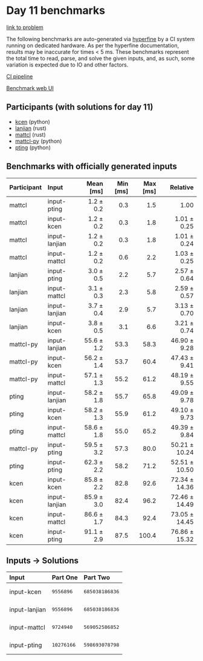 # Day 11 benchmarks

[link to problem](https://adventofcode.com/2023/day/11)

The following benchmarks are auto-generated via
[hyperfine](https://github.com/sharkdp/hyperfine) by a CI system running on
dedicated hardware. As per the hyperfine documentation, results may be
inaccurate for times < 5 ms. These benchmarks represent the total time to read,
parse, and solve the given inputs, and, as such, some variation is expected due
to IO and other factors.

[CI pipeline](http://ci.papercode.net:8080/teams/main/pipelines/aoc2023)

[Benchmark web UI](https://aoc.ancalagon.black)


## Participants (with solutions for day 11)

- [kcen](https://github.com/kcen/aoc2023) (python)
- [lanjian](https://github.com/lanjian/aoc-2023) (rust)
- [mattcl](https://github.com/mattcl/aoc2023) (rust)
- [mattcl-py](https://github.com/mattcl/aoc2023-py) (python)
- [pting](https://github.com/pting/aoc2023) (python)


## Benchmarks with officially generated inputs

| Participant | Input | Mean [ms] | Min [ms] | Max [ms] | Relative |
|:---|:---|---:|---:|---:|---:|
| mattcl | input-pting | 1.2 ± 0.2 | 0.3 | 1.5 | 1.00 |
| mattcl | input-kcen | 1.2 ± 0.2 | 0.3 | 1.8 | 1.01 ± 0.25 |
| mattcl | input-lanjian | 1.2 ± 0.2 | 0.3 | 1.8 | 1.01 ± 0.24 |
| mattcl | input-mattcl | 1.2 ± 0.2 | 0.6 | 2.2 | 1.03 ± 0.25 |
| lanjian | input-pting | 3.0 ± 0.5 | 2.2 | 5.7 | 2.57 ± 0.64 |
| lanjian | input-mattcl | 3.1 ± 0.3 | 2.3 | 5.8 | 2.59 ± 0.57 |
| lanjian | input-lanjian | 3.7 ± 0.4 | 2.9 | 5.7 | 3.13 ± 0.70 |
| lanjian | input-kcen | 3.8 ± 0.5 | 3.1 | 6.6 | 3.21 ± 0.74 |
| mattcl-py | input-lanjian | 55.6 ± 1.2 | 53.3 | 58.3 | 46.90 ± 9.28 |
| mattcl-py | input-kcen | 56.2 ± 1.4 | 53.7 | 60.4 | 47.43 ± 9.41 |
| mattcl-py | input-mattcl | 57.1 ± 1.3 | 55.2 | 61.2 | 48.19 ± 9.55 |
| pting | input-lanjian | 58.2 ± 1.8 | 55.7 | 65.8 | 49.09 ± 9.78 |
| pting | input-kcen | 58.2 ± 1.3 | 55.9 | 61.2 | 49.10 ± 9.73 |
| pting | input-mattcl | 58.6 ± 1.8 | 55.0 | 65.2 | 49.39 ± 9.84 |
| mattcl-py | input-pting | 59.5 ± 3.2 | 57.3 | 80.0 | 50.21 ± 10.24 |
| pting | input-pting | 62.3 ± 2.2 | 58.2 | 71.2 | 52.51 ± 10.50 |
| kcen | input-kcen | 85.8 ± 2.2 | 82.8 | 92.6 | 72.34 ± 14.36 |
| kcen | input-lanjian | 85.9 ± 3.0 | 82.4 | 96.2 | 72.46 ± 14.49 |
| kcen | input-mattcl | 86.6 ± 1.7 | 84.3 | 92.4 | 73.05 ± 14.45 |
| kcen | input-pting | 91.1 ± 2.9 | 87.5 | 100.4 | 76.86 ± 15.32 |


## Inputs -> Solutions

| Input | Part One | Part Two |
|:---|:---|:---|
|input-kcen|<pre>9556896</pre>|<pre>685038186836</pre>|
|input-lanjian|<pre>9556896</pre>|<pre>685038186836</pre>|
|input-mattcl|<pre>9724940</pre>|<pre>569052586852</pre>|
|input-pting|<pre>10276166</pre>|<pre>598693078798</pre>|